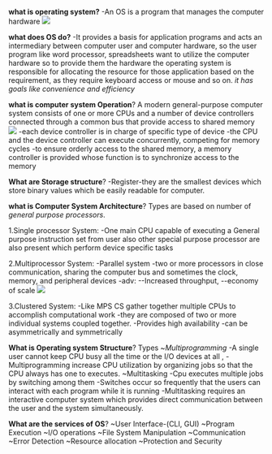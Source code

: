**what is operating system?**
-An OS is a program that manages the computer hardware
![](https://i.imgur.com/m9RpnwF.png)


**what does OS do?**
-It provides a basis for application programs and acts an intermediary between computer user and computer hardware, so the user program like word processor, spreadsheets want to utilize the computer hardware so to provide them the hardware the operating system is responsible for allocating the resource for those application based on the requirement, as they require keyboard access or mouse and so on. *it has goals like convenience and efficiency*


**what is computer system Operation**?
A modern general-purpose computer system consists of one or more CPUs and a number of device controllers connected through a common bus that provide access to shared memory 
![](https://i.imgur.com/RtY2BiO.png)
-each device controller is in charge of specific type of device
-the CPU and the device controller can execute concurrently, competing for memory cycles
-to ensure orderly access to the shared memory, a memory controller is provided whose function is to synchronize access to the memory


**What are Storage structure**?
-Register-they are the smallest devices which store binary values which be easily readable for computer.


**what is Computer System Architecture**?
Types are based on number of *general purpose processors*.

1.Single processor System:
-One main CPU capable of executing a General purpose instruction set from user also other special purpose processor are also present which perform device specific tasks

2.Multiprocessor System:
-Parallel system 
-two or more processors in close communication, sharing the computer bus and sometimes the clock, memory, and peripheral devices
-adv: 
--Increased  throughput, 
--economy of scale
![](https://i.imgur.com/LiMZQ1S.png)


3.Clustered System:
-Like MPS CS gather together multiple CPUs to accomplish computational work
-they are composed of two or more individual systems coupled together.
-Provides high availability
-can be asymmetrically and symmetrically


**What is Operating system Structure**?
Types
~*Multiprogramming*
-A single user cannot keep CPU busy all the time or the I/O devices at all ,
-Multiprogramming increase CPU utilization by organizing jobs so that the CPU always has one to executes.
~Multitasking 
-Cpu executes multiple jobs by switching among them
-Switches occur so frequently that the users can interact with each program while it is running
-Multitasking requires an interactive computer system which provides direct communication between the user and the system simultaneously.

**What are the services of OS**?
~User Interface-(CLI, GUI)
~Program Execution
~I/O operations
~File System Manipulation
~Communication
~Error Detection
~Resource allocation
~Protection and Security